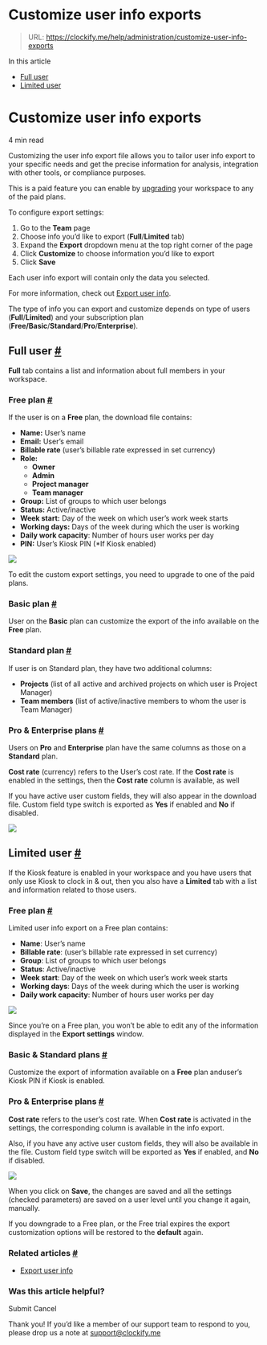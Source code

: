 # Customize user info exports

> URL: https://clockify.me/help/administration/customize-user-info-exports

In this article

* [Full user](#full-user)
* [Limited user](#limited-user)

# Customize user info exports

4 min read

Customizing the user info export file allows you to tailor user info export to your specific needs and get the precise information for analysis, integration with other tools, or compliance purposes.

This is a paid feature you can enable by [upgrading](https://clockify.me/pricing) your workspace to any of the paid plans.

To configure export settings:

1. Go to the **Team** page
2. Choose info you’d like to export (**Full**/**Limited** tab)
3. Expand the **Export** dropdown menu at the top right corner of the page
4. Click **Customize** to choose information you’d like to export
5. Click **Save**

Each user info export will contain only the data you selected.

For more information, check out [Export user info](https://clockify.me/help/administration/export-user-info).

The type of info you can export and customize depends on type of users (**Full**/**Limited**) and your subscription plan (**Free/Basic**/**Standard**/**Pro**/**Enterprise**).

## Full user [#](#full-user)

**Full** tab contains a list and information about full members in your workspace.

### Free plan [#](#free-plan)

If the user is on a **Free** plan, the download file contains:

* **Name:** User’s name
* **Email:** User’s email
* **Billable rate** (user’s billable rate expressed in set currency)
* **Role:**
  + **Owner**
  + **Admin**
  + **Project manager**
  + **Team manager**
* **Group:** List of groups to which user belongs
* **Status:** Active/inactive
* **Week start:** Day of the week on which user’s work week starts
* **Working days:** Days of the week during which the user is working
* **Daily work capacity**: Number of hours user works per day
* **PIN:** User’s Kiosk PIN (\*If Kiosk enabled)

![](https://clockify.me/help/wp-content/uploads/2024/04/freeFull.png)

To edit the custom export settings, you need to upgrade to one of the paid plans.

### Basic plan [#](#basic-plan)

User on the **Basic** plan can customize the export of the info available on the **Free** plan.

### Standard plan [#](#standard-plan)

If user is on Standard plan, they have two additional columns:

* **Projects** (list of all active and archived projects on which user is Project Manager)
* **Team members** (list of active/inactive members to whom the user is Team Manager)

### Pro & Enterprise plans [#](#pro-enterprise-plans)

Users on **Pro** and **Enterprise** plan have the same columns as those on a **Standard** plan.

**Cost rate** (currency) refers to the User’s cost rate. If the **Cost rate** is enabled in the settings, then the **Cost rate** column is available, as well

If you have active user custom fields, they will also appear in the download file. Custom field type switch is exported as **Yes** if enabled and **No** if disabled.

![](https://clockify.me/help/wp-content/uploads/2024/04/Screenshot-2024-04-02-at-12.57.01.png)

## Limited user [#](#limited-user)

If the Kiosk feature is enabled in your workspace and you have users that only use Kiosk to clock in & out, then you also have a **Limited** tab with a list and information related to those users.

### Free plan [#](#free-plan)

Limited user info export on a Free plan contains:

* **Name**: User’s name
* **Billable rate**: (user’s billable rate expressed in set currency)
* **Group**: List of groups to which user belongs
* **Status**: Active/inactive
* **Week start**: Day of the week on which user’s work week starts
* **Working days**: Days of the week during which the user is working
* **Daily work capacity**: Number of hours user works per day

![](https://clockify.me/help/wp-content/uploads/2024/04/freeLimited.png)

Since you’re on a Free plan, you won’t be able to edit any of the information displayed in the **Export settings** window.

### Basic & Standard plans [#](#basic-standard-plans)

Customize the export of information available on a **Free** plan anduser’s Kiosk PIN if Kiosk is enabled.

### Pro & Enterprise plans [#](#pro-enterprise-plans)

**Cost rate** refers to the user’s cost rate. When **Cost rate** is activated in the settings, the corresponding column is available in the info export.

Also, if you have any active user custom fields, they will also be available in the file. Custom field type switch will be exported as **Yes** if enabled, and **No** if disabled.

![](https://clockify.me/help/wp-content/uploads/2024/04/Screenshot-2024-04-02-at-13.47.38.png)

When you click on **Save**, the changes are saved and all the settings (checked parameters) are saved on a user level until you change it again, manually.

If you downgrade to a Free plan, or the Free trial expires the export customization options will be restored to the **default** again.

### Related articles [#](#related-articles)

* [Export user info](https://clockify.me/help/administration/export-user-info)

### Was this article helpful?

Submit
Cancel

Thank you! If you’d like a member of our support team to respond to you, please drop us a note at support@clockify.me